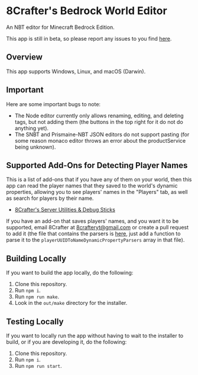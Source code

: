 # 8Crafter's Bedrock World Editor

An NBT editor for Minecraft Bedrock Edition.

This app is still in beta, so please report any issues to you find [here](https://github.com/8Crafter-Studios/Bedrock-World-Editor/issues).

## Overview

This app supports Windows, Linux, and macOS (Darwin).

## Important

Here are some important bugs to note:

-   The Node editor currently only allows renaming, editing, and deleting tags, but not adding them (the buttons in the top right for it do not do anything yet).
-   The SNBT and Prismaine-NBT JSON editors do not support pasting (for some reason monaco editor throws an error about the productService being unknown).

## Supported Add-Ons for Detecting Player Names

This is a list of add-ons that if you have any of them on your world, then this app can read the player names that they saved to the world's dynamic properties, allowing you to see players' names in the "Players" tab, as well as search for players by their name.

-   [8Crafter's Server Utilities & Debug Sticks](https://wiki.8crafter.com/andexdb/general/server-utilities.html)

If you have an add-on that saves players' names, and you want it to be supported, email 8Crafter at [8crafteryt@gmail.com](mailto:8crafteryt@gmail.com) or create a pull request to add it (the file that contains the parsers is [here](https://github.com/8Crafter-Studios/mcbe-leveldb/blob/main/DBUtils.ts), just add a function to parse it to the `playerUUIDToNameDynamicPropertyParsers` array in that file).

## Building Locally

If you want to build the app locally, do the following:

1.  Clone this repository.
2.  Run `npm i`.
4.  Run `npm run make`.
5.  Look in the `out/make` directory for the installer.

## Testing Locally

If you want to locally run the app without having to wait to the installer to build, or if you are developing it, do the following:

1.  Clone this repository.
2.  Run `npm i`.
3.  Run `npm run start`.

